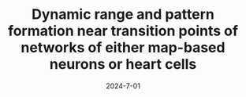 ---
title: "Dynamic range and pattern formation near transition points of networks of either map-based neurons or heart cells"
collection: publications
date: 2024-7-01
year: 2024
venue: '33rd Annual Computational Neuroscience Meeting: CNS*2024'
paperurl: 'https://sched.co/1e7wa'
citation: ' B. Paulino,  M. Tragtenberg,  <u>M. Girardi-Schappo</u> (2024): <i>Dynamic range and pattern formation near transition points of networks of either map-based neurons or heart cells.</i> <b>33rd Annual Computational Neuroscience Meeting: CNS*2024 </b>.'
pubtype:  proceedings
---